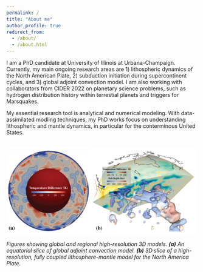 ```yaml
---
permalink: /
title: "About me"
author_profile: true
redirect_from: 
  - /about/
  - /about.html
---
```


I am a PhD candidate at University of Illinois at Urbana-Champaign. Currently, my main ongoing research areas are 1) lithospheric dynamics of the North American Plate, 2) subduction initiation during supercontinent cycles, and 3) global adjoint convection model. I am also working with collaborators from CIDER 2022 on planetary science problems, such as hydrogen distribution history within terrestial planets and triggers for Marsquakes.

My essential research tool is analytical and numerical modeling. With data-assimilated modling techniques, my PhD works focus on understanding lithospheric and mantle dynamics, in particular for the conterminous United States.

<br/><img src='/images/Composite_fig.png'>

*Figures showing global and regional high-resolution 3D models. **(a)** An equatorial slice of global adjoint convection model. **(b)** 3D slice of a high-resolution, fully coupled lithosphere-mantle model for the North America Plate.*
